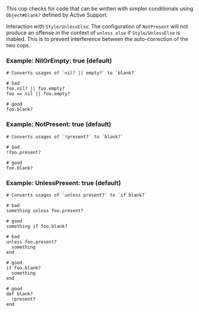 This cop checks for code that can be written with simpler conditionals
using `Object#blank?` defined by Active Support.

Interaction with `Style/UnlessElse`:
The configuration of `NotPresent` will not produce an offense in the
context of `unless else` if `Style/UnlessElse` is inabled. This is
to prevent interference between the auto-correction of the two cops.

### Example: NilOrEmpty: true (default)
    # Converts usages of `nil? || empty?` to `blank?`

    # bad
    foo.nil? || foo.empty?
    foo == nil || foo.empty?

    # good
    foo.blank?

### Example: NotPresent: true (default)
    # Converts usages of `!present?` to `blank?`

    # bad
    !foo.present?

    # good
    foo.blank?

### Example: UnlessPresent: true (default)
    # Converts usages of `unless present?` to `if blank?`

    # bad
    something unless foo.present?

    # good
    something if foo.blank?

    # bad
    unless foo.present?
      something
    end

    # good
    if foo.blank?
      something
    end

    # good
    def blank?
      !present?
    end